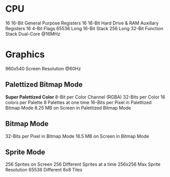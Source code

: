 # CPU
16 16-Bit General Purpose Registers
16 16-Bit Hard Drive & RAM Auxillary Registers
16 4-Bit Flags
65536 Long 16-Bit Stack
256 Long 32-Bit Function Stack
Dual-Core @16MHz
# Graphics
960x540 Screen Resolution @60Hz
## Palettized Bitmap Mode
**Super Palettized Color**
8-Bit per Color Channel (RGBA)
32-Bits per Color
16 colors per Palette
8 Palettes at one time
16-Bits per Pixel in Palettized Bitmap Mode
8.25 MB on Screen in Palettized Bitmap Mode
## Bitmap Mode
32-Bits per Pixel in Bitmap Mode
16.5 MB on Screen in Bitmap Mode
## Sprite Mode
256 Sprites on Screen
256 Different Sprites at a time
256x256 Max Sprite Resolution
65536 Different 8x8 Tiles
